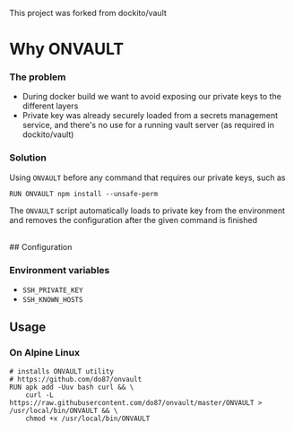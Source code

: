 This project was forked from dockito/vault

# Why ONVAULT

### The problem

- During docker build we want to avoid exposing our private keys to the different layers
- Private key was already securely loaded from a secrets management service, and there's no use for a running vault server (as required in dockito/vault)

### Solution

Using `ONVAULT` before any command that requires our private keys, such as

    RUN ONVAULT npm install --unsafe-perm

The `ONVAULT` script automatically loads to private key from the environment and removes the configuration after the given command is finished

<br />
## Configuration

### Environment variables

* `SSH_PRIVATE_KEY`
* `SSH_KNOWN_HOSTS`


## Usage

### On Alpine Linux

    # installs ONVAULT utility
    # https://github.com/do87/onvault
    RUN apk add -Uuv bash curl && \
        curl -L https://raw.githubusercontent.com/do87/onvault/master/ONVAULT > /usr/local/bin/ONVAULT && \
        chmod +x /usr/local/bin/ONVAULT
